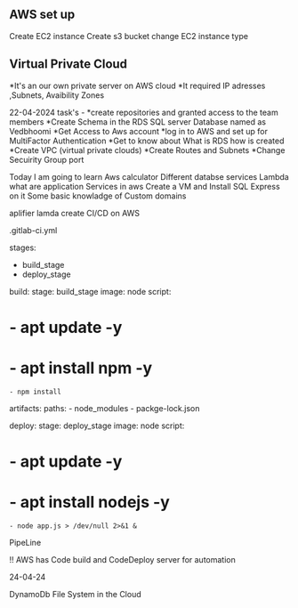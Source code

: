 ## AWS set up 

Create EC2 instance 
Create s3 bucket 
change EC2 instance type

## Virtual Private Cloud 

*It's an our own private server on AWS cloud
*It required IP adresses ,Subnets, Avaibility Zones

22-04-2024 task's - 
*create repositories and granted access to the team members
*Create Schema in the RDS SQL server Database named as Vedbhoomi
*Get Access to Aws account
*log in to AWS and set up for MultiFactor Authentication 
*Get to know about What is RDS how is created 
*Create VPC (virtual private clouds)
*Create Routes and Subnets 
*Change Secuirity Group port 

Today I am going to learn 
Aws calculator
Different databse services
Lambda
what are application Services in aws
Create a VM and Install SQL Express on it
Some basic knowladge of Custom domains

aplifier 
lamda
create CI/CD on AWS


.gitlab-ci.yml

stages:
  - build_stage
  - deploy_stage

build:
  stage: build_stage
  image: node
  script:
  #  - apt update -y
  #  - apt install npm -y 
    - npm install 
  artifacts:
    paths:
      - node_modules
      - packge-lock.json

deploy:
  stage: deploy_stage
  image: node
  script:
  #  - apt update -y
  #  - apt install nodejs -y
    - node app.js > /dev/null 2>&1 &



PipeLine

!! AWS has Code build and CodeDeploy server for automation



24-04-24

DynamoDb
File System in the Cloud